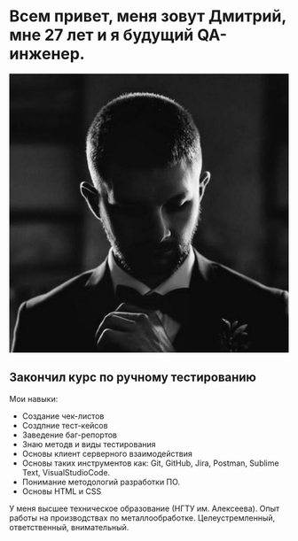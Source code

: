 # Всем привет, меня зовут Дмитрий, мне 27 лет и я будущий QA-инженер.

![Мое фото](https://raw.githubusercontent.com/DmitryBolushev3003/colab/main/photo_2023-03-26_14-30-44.jpg)

## Закончил курс по ручному тестированию

Мои навыки:

* Создание чек-листов
* Создпние тест-кейсов
* Заведение баг-репортов
* Знаю методв и виды тестирования
* Основы клиент серверного взаимодействия
*  Основы таких инструментов как: Git, GitHub, Jira, Postman, Sublime Text, VisualStudioCode.
*  Понимание методологий разработки ПО.
*  Основы HTML и СSS

У меня высшее техническое образование (НГТУ им. Алексеева). Опыт работы на производствах по металлообработке.
Целеустремленный, ответственный, внимательный.

